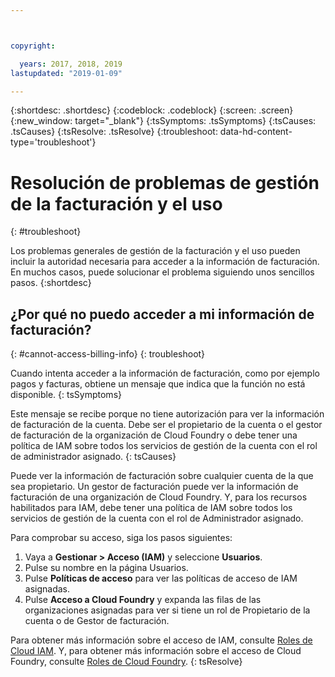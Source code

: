 ```yaml
---



copyright:

  years: 2017, 2018, 2019
lastupdated: "2019-01-09"

---
```


{:shortdesc: .shortdesc}
{:codeblock: .codeblock}
{:screen: .screen}
{:new_window: target="_blank"}
{:tsSymptoms: .tsSymptoms}
{:tsCauses: .tsCauses}
{:tsResolve: .tsResolve}
{:troubleshoot: data-hd-content-type='troubleshoot'}


# Resolución de problemas de gestión de la facturación y el uso
{: #troubleshoot}

Los problemas generales de gestión de la facturación y el uso pueden incluir la autoridad necesaria para acceder a la información de facturación. En muchos casos, puede solucionar el problema siguiendo unos sencillos pasos.
{:shortdesc}


## ¿Por qué no puedo acceder a mi información de facturación?
{: #cannot-access-billing-info}
{: troubleshoot}

Cuando intenta acceder a la información de facturación, como por ejemplo pagos y facturas, obtiene un mensaje que indica que la función no está disponible.
{: tsSymptoms}

Este mensaje se recibe porque no tiene autorización para ver la información de facturación de la cuenta. Debe ser el propietario de la cuenta o el gestor de facturación de la organización de Cloud Foundry o debe tener una política de IAM sobre todos los servicios de gestión de la cuenta con el rol de administrador asignado.
{: tsCauses}

Puede ver la información de facturación sobre cualquier cuenta de la que sea propietario. Un gestor de facturación puede ver la información de facturación de una organización de Cloud Foundry. Y, para los recursos habilitados para IAM, debe tener una política de IAM sobre todos los servicios de gestión de la cuenta con el rol de Administrador asignado.

Para comprobar su acceso, siga los pasos siguientes:

  1. Vaya a **Gestionar > Acceso (IAM)** y seleccione **Usuarios**.
  2. Pulse su nombre en la página Usuarios.
  3. Pulse **Políticas de acceso** para ver las políticas de acceso de IAM asignadas.
  4. Pulse **Acceso a Cloud Foundry** y expanda las filas de las organizaciones asignadas para ver si tiene un rol de Propietario de la cuenta o de Gestor de facturación.

Para obtener más información sobre el acceso de IAM, consulte [Roles de Cloud IAM](/docs/iam?topic=iam-userroles). Y, para obtener más información sobre el acceso de Cloud Foundry, consulte [Roles de Cloud Foundry](/docs/iam?topic=iam-cfaccess).
{: tsResolve}
